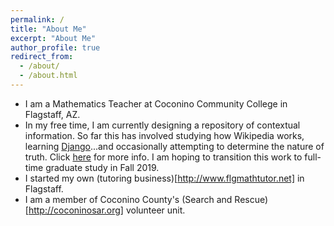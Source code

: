 ```yaml
---
permalink: /
title: "About Me"
excerpt: "About Me"
author_profile: true
redirect_from:
  - /about/
  - /about.html
---
```

* I am a Mathematics Teacher at Coconino Community College in Flagstaff, AZ.
* In my free time, I am currently designing a repository of contextual information.  So far this has involved studying how Wikipedia works, learning [Django](https://www.djangoproject.com)...and occasionally attempting to determine the nature of truth.  Click [here](/portfolio/sunesiary) for more info.  I am hoping to transition this work to full-time graduate study in Fall 2019.
* I started my own (tutoring business)[http://www.flgmathtutor.net] in Flagstaff.
* I am a member of Coconino County's (Search and Rescue)[http://coconinosar.org] volunteer unit.
